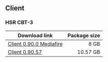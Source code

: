 ## Client

### HSR CBT-3

| Download link | Package size |
| ------------- | ------------:|
| [Client 0.90.0 Mediafire](https://www.mediafire.com/file/apoz8swg47jdpys) | 8 GB |
| [Client 0.90.57](https://autopatchos.starrails.com/client/Beta/20230330154048_A2LLqkBNbKYygxFx/StarRail_0.90.57.zip) | 10.57 GB |

<!--
| Download link | Package size |
| ------------- | ------------:|
| [Client Android 0.90.57](https://autopatchos.starrails.com/client/Beta/20230330154048_A2LLqkBNbKYygxFx/StarRail_0.90.57.apk) | 150.54 MB |
-->